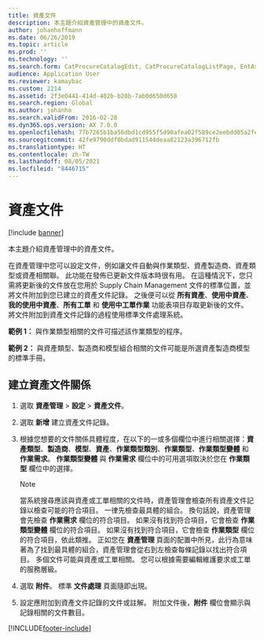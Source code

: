 ```yaml
---
title: 資產文件
description: 本主題介紹資產管理中的資產文件。
author: johanhoffmann
ms.date: 06/26/2019
ms.topic: article
ms.prod: ''
ms.technology: ''
ms.search.form: CatProcureCatalogEdit, CatProcureCatalogListPage, EntAssetObjectDocument
audience: Application User
ms.reviewer: kamaybac
ms.custom: 2214
ms.assetid: 2f3e0441-414d-402b-b28b-7ab0d650d658
ms.search.region: Global
ms.author: johanho
ms.search.validFrom: 2016-02-28
ms.dyn365.ops.version: AX 7.0.0
ms.openlocfilehash: 77b7265b1ba56dbd1cd955f5d90afea02f589ce2eebdd05a2fef3a7ddebc0ee1
ms.sourcegitcommit: 42fe9790ddf0bdad911544deaa82123a396712fb
ms.translationtype: HT
ms.contentlocale: zh-TW
ms.lasthandoff: 08/05/2021
ms.locfileid: "8446715"
---
```

# <a name="asset-documents"></a>資產文件

[!include [banner](../../includes/banner.md)]

 

本主題介紹資產管理中的資產文件。

在資產管理中您可以設定文件，例如讓文件自動與作業類型、資產製造商、資產類型或資產相關聯。 此功能在發佈已更新文件版本時很有用。 在這種情況下，您只需將更新後的文件放在您用於 Supply Chain Management 文件的標準位置，並將文件附加到您已建立的資產文件記錄。 之後便可以從 **所有資產**、**使用中資產**、**我的使用中資產**、**所有工單** 和 **使用中工單作業** 功能表項目存取更新後的文件。 將文件附加到資產文件記錄的過程使用標準文件處理系統。

**範例 1：** 與作業類型相關的文件可描述該作業類型的程序。

**範例 2：** 與資產類型、製造商和模型組合相關的文件可能是所選資產製造商模型的標準手冊。

## <a name="create-asset-document-relation"></a>建立資產文件關係

1. 選取 **資產管理** \> **設定** \> **資產文件**。
2. 選取 **新增** 建立資產文件記錄。
3. 根據您想要的文件關係具體程度，在以下的一或多個欄位中進行相關選擇：**資產類型**、**製造商**、**模型**、**資產**、**作業類型類別**、**作業類型**、**作業類型變體** 和 **作業需求**。 **作業類型變體** 與 **作業需求** 欄位中的可用選項取決於您在 **作業類型** 欄位中的選擇。

    > [!NOTE]
    > 當系統搜尋應該與資產或工單相關的文件時，資產管理會檢查所有資產文件記錄以檢查可能的符合項目。 一律先檢查最具體的組合。 換句話說，資產管理會先檢查 **作業需求** 欄位的符合項目。 如果沒有找到符合項目，它會檢查 **作業類型變體** 欄位的符合項目。 如果沒有找到符合項目，它會檢查 **作業類型** 欄位的符合項目，依此類推。 正如您在 **資產管理** 頁面的配置中所見，此行為意味著為了找到最具體的組合，資產管理會從右到左檢查每條記錄以找出符合項目。 多個文件可能與資產或工單相關。 您可以根據需要編輯維護要求或工單的服務層級。

4. 選取 **附件**。 標準 **文件處理** 頁面隨即出現。
5. 設定應附加到資產文件記錄的文件或註解。 附加文件後，**附件** 欄位會顯示與記錄相關的文件數目。


[!INCLUDE[footer-include](../../../includes/footer-banner.md)]